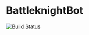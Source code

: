 # BattleknightBot

[![Build Status](https://travis-ci.org/klapuch/BattleknightBot.svg?branch=master)](https://travis-ci.org/klapuch/BattleknightBot)
